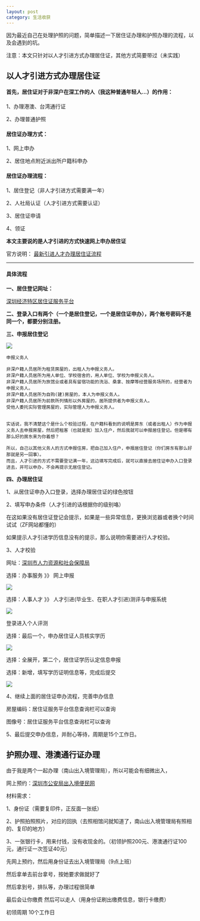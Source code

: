 ```yaml
---
layout: post
category: 生活收获
---
```


因为最近自己在处理护照的问题，简单描述一下居住证办理和护照办理的流程，以及会遇到的坑。

注意：本文只针对以人才引进方式办理居住证，其他方式简要带过（未实践）

## 以人才引进方式办理居住证

#### 首先，居住证对于非深户在深工作的人（我这种普通年轻人...）的作用：

1、办理港澳、台湾通行证

2、办理普通护照

#### 居住证办理方式：

1、网上申办

2、居住地点附近派出所户籍科申办

#### 居住证办理流程：

1、居住登记（非人才引进方式需要满一年）

2、人社局认证（人才引进方式需要认证）

3、居住证申请

4、领证

**本文主要说的是人才引进的方式快速网上申办居住证**

官方说明： [最新引进人才办理居住证流程](http://mp.weixin.qq.com/s?__biz=MzAwNjU4MzI1Mw==&mid=2660848350&idx=1&sn=3f1d373e4ac659f5c749f4f2e04d2538&chksm=8066d464b7115d7283c3cde0beaeded46133feee9510c53736e7d0475ee9c9e614823d804126&scene=0#wechat_redirect)



------

#### 具体流程

**一、居住登记网址：**

[深圳经济特区居住证服务平台](https://www.szjzz.gov.cn/index)



**二、登录入口有两个（一个是居住登记，一个是居住证申办），两个账号密码不是同一个，都要分别注册。**



**三、申报居住登记**

![](https://xilankong.github.io/resource/addhouse.png)

```
申报义务人

非深户籍人员居所为租赁房屋的，出租人为申报义务人。
非深户籍人员居所为用人单位、学校宿舍的，用人单位、学校为申报义务人。
非深户籍人员居所为旅馆业或者具有留宿功能的洗浴、桑拿、按摩等经营服务场所的，经营者为申报义务人。
非深户籍人员居所为自购(建)房屋的，本人为申报义务人。
非深户籍人员居所为前款所列情形以外房屋的，居所提供者为申报义务人。
受他人委托实际管理房屋的，实际管理人为申报义务人。


实话说，我不清楚这个是什么个校验过程，在户籍科看到的说明是房东（或者出租人）作为申报义务人去申报房屋，然后把租客（也就是我）加入住户，然后我就可以申报居住登记。但是哪有那么好的房东来为你着想？

所以，自己以其他义务人的方式申报住房，把自己加入住户，申报居住登记（你们房东有那么好那就是另一回事）。
而且，人才引进的方式不需要登记满一年，这边填写完成后，就可以直接去居住证申办入口登录进去，并可以申办，不会再提示无居住登记。
```



**四、办理居住证**

1、从居住证申办入口登录，选择办理居住证的绿色按钮



2、填写申办条件（人才引进的话根据你的级别咯）

在这如果没有居住证登记会提示，如果是一些异常信息，更换浏览器或者换个时间试试（ZF网站都懂的）

如果提示人才引进学历信息没有的提示，那么说明你需要进行人才校验。



3、人才校验

网址：[深圳市人力资源和社会保障局](http://www.szhrss.gov.cn)

选择：办事服务  》》 网上申报

![](https://xilankong.github.io/resource/rlrz.png)

选择：人事人才   》》 人才引进(毕业生、在职人才引进)测评与申报系统

![](https://xilankong.github.io/resource/pcxt.png)

登录进入个人评测 

选择：最后一个，申办居住证人员核实学历

![](https://xilankong.github.io/resource/grpc.png)

选择：全展开，第二个，居住证学历认定信息申报

选择：新增，填写学历证明信息等，完成后提交

![](https://xilankong.github.io/resource/xlrz.png)



4、继续上面的居住证申办流程，完善申办信息

房屋编码：居住证服务平台信息查询栏可以查询

图像号：居住证服务平台信息查询栏可以查询



5、最后提交申办信息，并耐心等待，周期是15个工作日。



## 护照办理、港澳通行证办理

由于我是两个一起办理（南山出入境管理局），所以可能会有细微出入，

网上预约：[深圳市公安局出入境便民网](http://www.sz3e.com)

材料需求：

1、身份证（需要复印件，正反面一张纸）

2、护照拍照照片，对应的回执（去照相馆问就知道了，南山出入境管理局有照相的、复印的地方）

3、一张银行卡，用来付钱，没有收现金的。（初领护照200元、港澳通行证100元，通行证一次签证40元）



先网上预约，然后用身份证去出入境管理局（9点上班）

然后拿单去前台拿号，按她要求做就好了

然后拿到号，排队等，办理过程很简单

最后会让你缴费 然后可以走人（用身份证刷出缴费信息，银行卡缴费）



初领周期 10个工作日